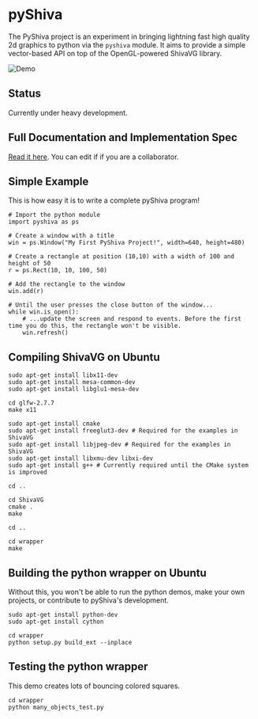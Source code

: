 pyShiva
=======

The PyShiva project is an experiment in bringing lightning fast high quality 2d graphics to python via the `pyshiva` module.
It aims to provide a simple vector-based API on top of the OpenGL-powered ShivaVG library.

![Demo](https://raw.github.com/jceipek/pyShiva/master/screenshots/ManyObjectsDemo.png "pyShiva Many Objects Demo")

Status
-------
Currently under heavy development.


Full Documentation and Implementation Spec
-------------------------------------------
[Read it here](https://docs.google.com/document/d/1qF8y-nfQE38GGET-e_7vlTTwCGvvnqZUdMKl-cHi_js/edit). You can edit if if you are a collaborator.

Simple Example
---------------
This is how easy it is to write a complete pyShiva program!

	# Import the python module
	import pyshiva as ps

	# Create a window with a title
	win = ps.Window("My First PyShiva Project!", width=640, height=480)
	
	# Create a rectangle at position (10,10) with a width of 100 and height of 50
	r = ps.Rect(10, 10, 100, 50)

	# Add the rectangle to the window
	win.add(r)

	# Until the user presses the close button of the window...
	while win.is_open():
		# ...update the screen and respond to events. Before the first time you do this, the rectangle won't be visible.
		win.refresh()

Compiling ShivaVG on Ubuntu
----------------------------
	sudo apt-get install libx11-dev
	sudo apt-get install mesa-common-dev
	sudo apt-get install libglu1-mesa-dev

	cd glfw-2.7.7
	make x11

	sudo apt-get install cmake
	sudo apt-get install freeglut3-dev # Required for the examples in ShivaVG
	sudo apt-get install libjpeg-dev # Required for the examples in ShivaVG
	sudo apt-get install libxmu-dev libxi-dev
	sudo apt-get install g++ # Currently required until the CMake system is improved

	cd ..

	cd ShivaVG
	cmake .
	make

	cd ..

	cd wrapper
	make

Building the python wrapper on Ubuntu
--------------------------------------
Without this, you won't be able to run the python demos, make your own projects, or contribute to pyShiva's development.

	sudo apt-get install python-dev
	sudo apt-get install cython

	cd wrapper
	python setup.py build_ext --inplace


Testing the python wrapper
------------------------------------
This demo creates lots of bouncing colored squares.

	cd wrapper
	python many_objects_test.py
